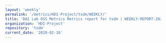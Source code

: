```yaml
---
layout: 'weekly'
permalink: '/metrics/HDI-Project/tsdm/WEEKLY/'
title: 'DAI Lab OSS Metrics Metrics report for tsdm | WEEKLY-REPORT-2020-02-16'
organization: 'HDI-Project'
repository: 'tsdm'
current_date: '2020-02-16'
---
```

